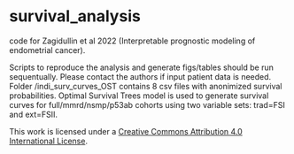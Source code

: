 # survival_analysis
code for Zagidullin et al 2022 (Interpretable prognostic modeling of endometrial cancer). 

Scripts to reproduce the analysis and generate figs/tables should be run sequentually. Please contact the authors if input patient data is needed. Folder /indi_surv_curves_OST contains 8 csv files with anonimized survival probabilities. Optimal Survival Trees model is used to generate survival curves for full/mmrd/nsmp/p53ab cohorts using two variable sets: trad=FSI and ext=FSII.  

This work is licensed under a
[Creative Commons Attribution 4.0 International License][cc-by].

[cc-by]: http://creativecommons.org/licenses/by/4.0/
